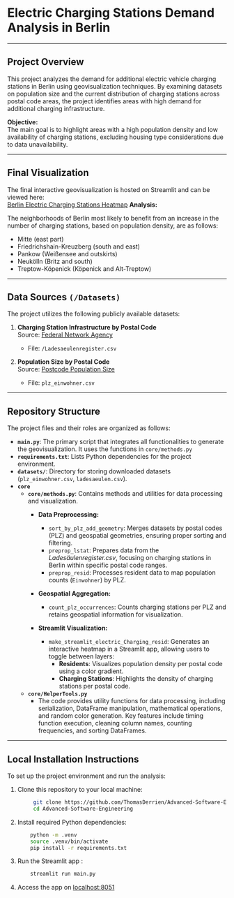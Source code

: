 # Electric Charging Stations Demand Analysis in Berlin
---
## Project Overview
This project analyzes the demand for additional electric vehicle charging stations in Berlin using geovisualization techniques. By examining datasets on population size and the current distribution of charging stations across postal code areas, the project identifies areas with high demand for additional charging infrastructure.

**Objective:**  
The main goal is to highlight areas with a high population density and low availability of charging stations, excluding housing type considerations due to data unavailability.

---
## Final Visualization
The final interactive geovisualization is hosted on Streamlit and can be viewed here:  
[Berlin Electric Charging Stations Heatmap](https://advanced-software-engineering-group6.streamlit.app/)
**Analysis:**

The neighborhoods of Berlin most likely to benefit from an increase in the number of charging stations, based on population density, are as follows:
- Mitte (east part)
- Friedrichshain-Kreuzberg (south and east)
- Pankow (Weißensee and outskirts)
- Neukölln (Britz and south)
- Treptow-Köpenick (Köpenick and Alt-Treptow)


---

## Data Sources `(/Datasets)`
The project utilizes the following publicly available datasets:

1. **Charging Station Infrastructure by Postal Code**  
   Source: [Federal Network Agency](https://www.bundesnetzagentur.de/DE/Fachthemen/ElektrizitaetundGas/E-Mobilitaet/start.html)  
   - File: `/Ladesaeulenregister.csv`

2. **Population Size by Postal Code**  
   Source: [Postcode Population Size](https://www.suche-postleitzahl.org/downloads)  
   - File: `plz_einwohner.csv`

---


## Repository Structure
The project files and their roles are organized as follows:

- **`main.py`**: The primary script that integrates all functionalities to generate the geovisualization. It uses the functions in `core/methods.py`
- **`requirements.txt`**: Lists Python dependencies for the project environment.
- **`datasets/`**: Directory for storing downloaded datasets (`plz_einwohner.csv`, `ladesaeulen.csv`).
- **`core`**
    - **`core/methods.py`**: Contains methods and utilities for data processing and visualization.
      - **Data Preprocessing:**
        - `sort_by_plz_add_geometry`: Merges datasets by postal codes (PLZ) and geospatial geometries, ensuring proper sorting and filtering.
        - `preprop_lstat`: Prepares data from the *Ladesäulenregister.csv*, focusing on charging stations in Berlin within specific postal code ranges.
        - `preprop_resid`: Processes resident data to map population counts (`Einwohner`) by PLZ.
    
      - **Geospatial Aggregation:**
        - `count_plz_occurrences`: Counts charging stations per PLZ and retains geospatial information for visualization.
    
       - **Streamlit Visualization:**
         - `make_streamlit_electric_Charging_resid`: Generates an interactive heatmap in a Streamlit app, allowing users to toggle between layers:
           - **Residents**: Visualizes population density per postal code using a color gradient.
           - **Charging Stations**: Highlights the density of charging stations per postal code.
    - **`core/HelperTools.py`**
        -   The code provides utility functions for data processing, including serialization, DataFrame manipulation, mathematical operations, and random color generation. Key features include timing function execution, cleaning column names, counting frequencies, and sorting DataFrames.
---

## Local Installation Instructions
To set up the project environment and run the analysis:

1. Clone this repository to your local machine:
   ```bash
        git clone https://github.com/ThomasDerrien/Advanced-Software-Engineering.git
        cd Advanced-Software-Engineering
 2. Install required Python dependencies:

    ```bash
        python -m .venv 
        source .venv/bin/activate
        pip install -r requirements.txt
 3. Run the Streamlit app :

    ```bash
        streamlit run main.py
4. Access the app on [localhost:8051](https://localhost:8051)

